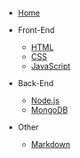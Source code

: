 <!-- docs/_sidebar.md -->

* [Home](README)


* Front-End
    * [HTML](frontend/HTML/README)
    * [CSS](frontend/CSS/README)
    * [JavaScript](frontend/JavaScript)


* Back-End
    * [Node.js](backend/Node.js/README)
    * [MongoDB](backend/MongoDB/README)

* Other
    * [Markdown](other/Markdown)